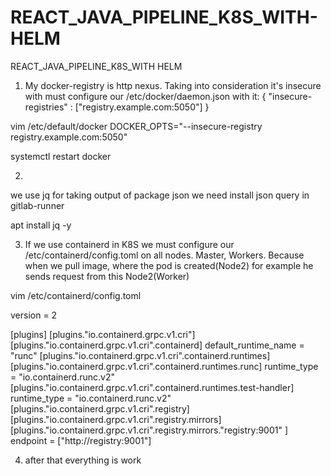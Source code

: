 # REACT_JAVA_PIPELINE_K8S_WITH-HELM
REACT_JAVA_PIPELINE_K8S_WITH HELM 

1) My docker-registry is http nexus. Taking into consideration it's insecure with must configure our /etc/docker/daemon.json with it:
{
  "insecure-registries" : ["registry.example.com:5050"]
}

vim /etc/default/docker
DOCKER_OPTS="--insecure-registry registry.example.com:5050"

systemctl restart docker

2)

we use jq for taking output of package json we need install json query in gitlab-runner

apt install jq -y

3) If we use containerd in K8S we must configure our /etc/containerd/config.toml on all nodes. Master, Workers. Because when we pull image, where the pod is created(Node2) for example 
he sends request from this Node2(Worker) 

vim /etc/containerd/config.toml

version = 2

[plugins]
  [plugins."io.containerd.grpc.v1.cri"]
    [plugins."io.containerd.grpc.v1.cri".containerd]
      default_runtime_name = "runc"
      [plugins."io.containerd.grpc.v1.cri".containerd.runtimes]
        [plugins."io.containerd.grpc.v1.cri".containerd.runtimes.runc]
          runtime_type = "io.containerd.runc.v2"
        [plugins."io.containerd.grpc.v1.cri".containerd.runtimes.test-handler]
          runtime_type = "io.containerd.runc.v2"
    [plugins."io.containerd.grpc.v1.cri".registry]
      [plugins."io.containerd.grpc.v1.cri".registry.mirrors]
        [plugins."io.containerd.grpc.v1.cri".registry.mirrors."registry:9001"                                                                                             ]
          endpoint = ["http://registry:9001"]
          
4) after that everything is work

